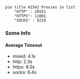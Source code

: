 
```mermaid
pie title 41542 Proxies in list
    "HTTP" : 28551
    "HTTPS": 11001
    "SOCKS" : 9219
```

### Some Info
#### Average Timeout

- mixed: 4.1s
- http: 2.3s
- https: 8.0s
- socks: 6.4s